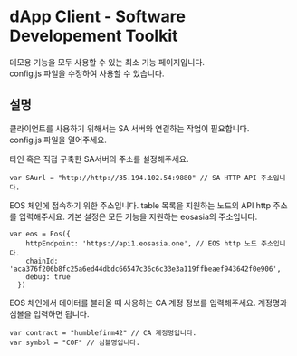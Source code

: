 dApp Client - Software Developement Toolkit
======

데모용 기능을 모두 사용할 수 있는 최소 기능 페이지입니다.  
config.js 파일을 수정하여 사용할 수 있습니다.


## 설명

클라이언트를 사용하기 위해서는 SA 서버와 연결하는 작업이 필요합니다.  
config.js 파일을 열어주세요.



타인 혹은 직접 구축한 SA서버의 주소를 설정해주세요.
```
var SAurl = "http://http://35.194.102.54:9880" // SA HTTP API 주소입니다.
```



EOS 체인에 접속하기 위한 주소입니다. table 목록을 지원하는 노드의 API http 주소를 입력해주세요.
기본 설정은 모든 기능을 지원하는 eosasia의 주소입니다.
```
var eos = Eos({
    httpEndpoint: 'https://api1.eosasia.one', // EOS http 노드 주소입니다.
    chainId: 'aca376f206b8fc25a6ed44dbdc66547c36c6c33e3a119ffbeaef943642f0e906',
    debug: true
  })
```



EOS 체인에서 데이터를 불러올 때 사용하는 CA 계정 정보를 입력해주세요.
계정명과 심볼을 입력하면 됩니다.
```
var contract = "humblefirm42" // CA 계정명입니다.
var symbol = "COF" // 심볼명입니다.
```

